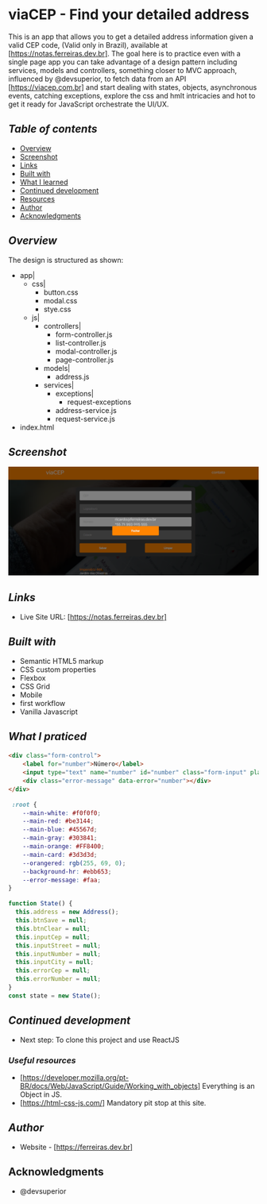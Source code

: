 # viaCEP - Find your detailed address
This is an app that allows you to get a detailed address information given a valid CEP code,
(Valid only in Brazil), available at [https://notas.ferreiras.dev.br]. The goal here is to practice even with a single page app you can take advantage of a design pattern including services, models and controllers, something closer to MVC approach, influenced by @devsuperior, to fetch data from an API [https://viacep.com.br] and start dealing with states, objects, asynchronous events, catching exceptions, explore the css and hmlt intricacies and hot to get it ready for JavaScript orchestrate the UI/UX.
## _Table of contents_
- [Overview](#overview)
- [Screenshot](#screenshot)
- [Links](#links)
- [Built with](#built-with)
- [What I learned](#what-i-learned)
- [Continued development](#continued-development)
- [Resources](#useful-resources)
- [Author](#author)
- [Acknowledgments](#acknowledgments)
## _Overview_
The design is structured as shown:
- app|
    - css|
        - button.css
        - modal.css
        - stye.css
    - js|
        - controllers|
            - form-controller.js
            - list-controller.js
            - modal-controller.js
            - page-controller.js
        - models|
            - address.js
        - services|
            - exceptions|
                - request-exceptions
            - address-service.js
            - request-service.js
- index.html

## _Screenshot_
[![](./viaCEP.png)](https://notas.ferreiras.dev.br)
## _Links_
- Live Site URL: [https://notas.ferreiras.dev.br] 
## _Built with_
- Semantic HTML5 markup 
- CSS custom properties 
- Flexbox 
- CSS Grid 
- Mobile 
- first workflow 
- Vanilla Javascript 
 ## _What I praticed_
```html
<div class="form-control">
    <label for="number">Número</label>
    <input type="text" name="number" id="number" class="form-input" placeholder="Número">
    <div class="error-message" data-error="number"></div>
</div>
``` 
```css
 :root {
    --main-white: #f0f0f0;
    --main-red: #be3144;
    --main-blue: #45567d;
    --main-gray: #303841;
    --main-orange: #FF8400;
    --main-card: #3d3d3d;
    --orangered: rgb(255, 69, 0);
    --background-hr: #ebb653;
    --error-message: #faa;
}
``` 
```js
function State() {
  this.address = new Address();
  this.btnSave = null;
  this.btnClear = null;
  this.inputCep = null;
  this.inputStreet = null;
  this.inputNumber = null;
  this.inputCity = null;
  this.errorCep = null;
  this.errorNumber = null;
}
const state = new State();
``` 
## _Continued development_
- Next step: To clone this project and use ReactJS 
### _Useful resources_
- [https://developer.mozilla.org/pt-BR/docs/Web/JavaScript/Guide/Working_with_objects] Everything is an Object in JS.
- [https://html-css-js.com/] Mandatory pit stop at this site.
## _Author_
- Website - [https://ferreiras.dev.br] 
## Acknowledgments
- @devsuperior